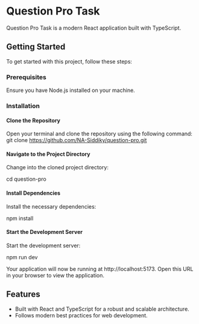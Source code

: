 # Question Pro Task

Question Pro Task is a modern React application built with TypeScript.

## Getting Started

To get started with this project, follow these steps:

### Prerequisites

Ensure you have Node.js installed on your machine.

### Installation

#### Clone the Repository

Open your terminal and clone the repository using the following command:
git clone https://github.com/NA-Siddiky/question-pro.git

#### Navigate to the Project Directory

Change into the cloned project directory:

cd question-pro

#### Install Dependencies

Install the necessary dependencies:

npm install

#### Start the Development Server

Start the development server:

npm run dev

Your application will now be running at http://localhost:5173. Open this URL in your browser to view the application.

## Features

- Built with React and TypeScript for a robust and scalable architecture.
- Follows modern best practices for web development.
